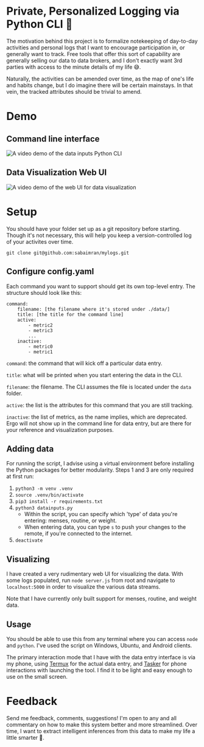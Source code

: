 ﻿# Private, Personalized Logging via Python CLI 🌳️

The motivation behind this project is to formalize notekeeping of day-to-day activities and personal logs that I want to encourage participation in, or generally want to track. Free tools that offer this sort of capability are generally selling our data to data brokers, and I don't exactly want 3rd parties with access to the minute details of my life 😅️.

Naturally, the activities can be amended over time, as the map of one's life and habits change, but I do imagine there will be certain mainstays. In that vein, the tracked attributes should be trivial to amend. 

# Demo

## Command line interface

![A video demo of the data inputs Python CLI](./media/demo_datainputs.gif)

## Data Visualization Web UI

![A video demo of the web UI for data visualization](./media/demo_webui.gif)

# Setup

You should have your folder set up as a git repository before starting. Though it's not necessary, this will help you keep a version-controlled log of your activites over time.

`git clone git@github.com:sabaimran/mylogs.git`

## Configure config.yaml
Each command you want to support should get its own top-level entry. The structure should look like this:
```
command:
    filename: [the filename where it's stored under ./data/]
    title: [the title for the command line]
    active: 
        - metric2
        - metric3
        ...
    inactive:
        - metric0
        - metric1
```

`command`: the command that will kick off a particular data entry.

`title`: what will be printed when you start entering the data in the CLI.

`filename`: the filename. The CLI assumes the file is located under the `data` folder.  

`active`: the list is the attributes for this command that you are still tracking. 

`inactive`: the list of metrics, as the name implies, which are deprecated. Ergo will not show up in the command line for data entry, but are there for your reference and visualization purposes. 


## Adding data

For running the script, I advise using a virtual environment before installing the Python packages for better modularity. Steps 1 and 3 are only required at first run:
1. `python3 -m venv .venv`
2. `source .venv/bin/activate`
3. `pip3 install -r requirements.txt`
4. `python3 datainputs.py`
    - Within the script, you can specify which 'type' of data you're entering: menses, routine, or weight.
    - When entering data, you can type `s` to push your changes to the remote, if you're connected to the internet.
5. `deactivate`

## Visualizing

I have created a very rudimentary web UI for visualizing the data. With some logs populated, run `node server.js` from root and navigate to `localhost:5000` in order to visualize the various data streams.

Note that I have currently only built support for menses, routine, and weight data.

## Usage

You should be able to use this from any terminal where you can access `node` and `python`. I've used the script on Windows, Ubuntu, and Android clients. 

The primary interaction mode that I have with the data entry interface is via my phone, using [Termux](https://termux.com/) for the actual data entry, and [Tasker](https://tasker.joaoapps.com/) for phone interactions with launching the tool. I find it to be light and easy enough to use on the small screen.

# Feedback

Send me feedback, comments, suggestions! I'm open to any and all commentary on how to make this system better and more streamlined. Over time, I want to extract intelligent inferences from this data to make my life a little smarter 🤨️.